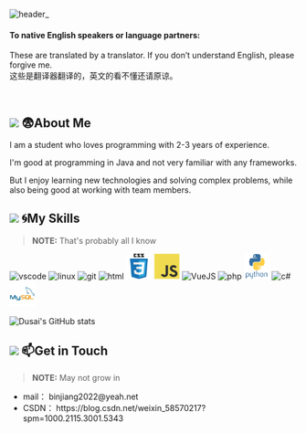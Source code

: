 ![header_](https://github.com/James-jb/James-jb/assets/85723291/d46b5e0b-2b4a-4afa-8fef-54b51607c04b)

#### To native English speakers or language partners:
These are translated by a translator. If you don’t understand English, please forgive me.<br>
这些是翻译器翻译的，英文的看不懂还请原谅。

<br/>


## <img src="https://media.giphy.com/media/b88QlTSTsj3bEHQyZf/giphy.gif" height="34px" />  😨About Me 
I am a student who loves programming with 2-3 years of experience. 
<!--我是一名热爱编程的学生，拥有2-3年的经验。-->
I'm good at programming in Java and not very familiar with any frameworks. 
<!--我擅长使用 Java进行编程，不怎么熟悉任何框架。-->
But I enjoy learning new technologies and solving complex problems, while also being good at working with team members.
<!--但是我喜欢学习新技术和解决复杂的问题，同时也善于与团队成员合作。-->


## <img src="https://media.giphy.com/media/K2QJEiQazftepF0uDU/giphy.gif" height="20px" />  🌀My Skills 
> **NOTE:** That's probably all I know

<!--<p align="center">
以前的呀，
     <img src="https://img.shields.io/badge/html-5-brightgreen">
     <img src="https://img.shields.io/badge/css-3-yellowgreen">
     <img src="https://img.shields.io/badge/JavaScript-yes-red">
</p>-->

<p align="left">
<!--vs code-->
<img src="https://cdn.jsdelivr.net/gh/devicons/devicon/icons/vscode/vscode-original.svg" alt="vscode" width="45" height="45"/>
<!--Linux-->
<img src="https://cdn.jsdelivr.net/gh/devicons/devicon/icons/linux/linux-original.svg" alt="linux" width="45" height="45"/> 
<!--git-->
<img src="https://cdn.jsdelivr.net/gh/devicons/devicon/icons/git/git-original.svg" alt="git" width="45" height="45"/>

<!--所有语言了-->
<!--前端-->
<img src="https://cdn.jsdelivr.net/gh/devicons/devicon/icons/html5/html5-original.svg" alt="html" width="45" height="45"/>
<img src="https://raw.githubusercontent.com/devicons/devicon/master/icons/css3/css3-original-wordmark.svg" alt="css3" width="45" height="45" />
<img src="https://raw.githubusercontent.com/devicons/devicon/master/icons/javascript/javascript-original.svg" alt="javascript" width="45" height="45" />
<img src="https://cdn.jsdelivr.net/gh/devicons/devicon/icons/vuejs/vuejs-original-wordmark.svg" alt="VueJS" width="45" height="45"/>
<!--后端-->
<img src="https://cdn.jsdelivr.net/gh/devicons/devicon/icons/php/php-original.svg" alt="php" width="45" height="45"/>
<img src="https://raw.githubusercontent.com/devicons/devicon/master/icons/python/python-original-wordmark.svg" alt="python" width="45" height="45" />
<img src="https://cdn.jsdelivr.net/gh/devicons/devicon/icons/cplusplus/cplusplus-original.svg" width="45" height="45" alt="c#"/>
<!--数据库-->
<img src="https://raw.githubusercontent.com/devicons/devicon/master/icons/mysql/mysql-original-wordmark.svg" alt="mysql" width="45" height="45" />


![Dusai's GitHub stats](https://github-readme-stats.vercel.app/api?username=James-jb)



## <img src="./message.gif" height="24px" />  📫Get in Touch 
> **NOTE:** May not grow in
 
 <ul>
   <li>mail： binjiang2022@yeah.net</li>
   <li>CSDN： https://blog.csdn.net/weixin_58570217?spm=1000.2115.3001.5343</li>
 </ul>
 

